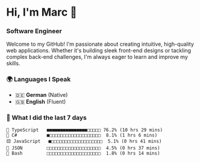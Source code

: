 # Hi, I'm Marc 👋 
### Software Engineer

Welcome to my GitHub! I'm passionate about creating intuitive, high-quality web applications. Whether it's building sleek front-end designs or tackling complex back-end challenges, I'm always eager to learn and improve my skills.  

### 🌍 Languages I Speak  
- 🇩🇪 **German** (Native)  
- 🇬🇧 **English** (Fluent)

### 🤯 What I did the last 7 days

```
🔷 TypeScript   ■■■■■■■■■■■■■■■□□□□□ 76.2% (10 hrs 29 mins)
🔷 C#           ■□□□□□□□□□□□□□□□□□□□  8.1% (1 hrs 6 mins)
🟨 JavaScript   ■□□□□□□□□□□□□□□□□□□□  5.1% (0 hrs 41 mins)
📄 JSON         □□□□□□□□□□□□□□□□□□□□  4.5% (0 hrs 37 mins)
📄 Bash         □□□□□□□□□□□□□□□□□□□□  1.8% (0 hrs 14 mins)
```